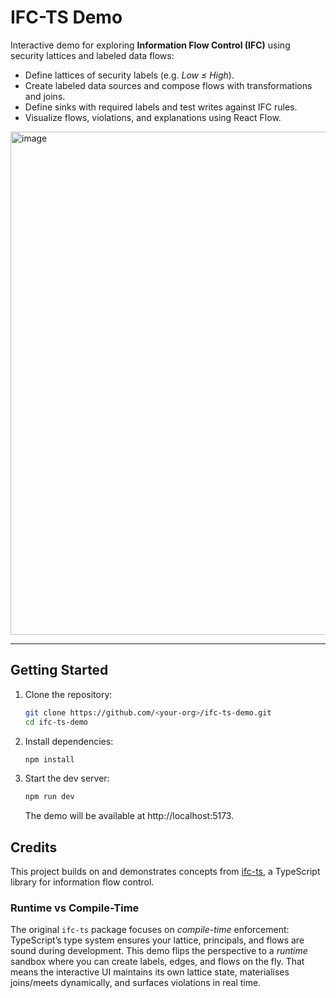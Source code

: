 # IFC-TS Demo

Interactive demo for exploring **Information Flow Control (IFC)** using security lattices and labeled data flows:

- Define lattices of security labels (e.g. *Low ≤ High*).  
- Create labeled data sources and compose flows with transformations and joins.  
- Define sinks with required labels and test writes against IFC rules.  
- Visualize flows, violations, and explanations using React Flow.

<img width="599" height="805" alt="image" src="https://github.com/user-attachments/assets/7bbe9b6e-fd09-4a20-9194-545112e6aa44" />


---

## Getting Started

1. Clone the repository:
   ```bash
   git clone https://github.com/<your-org>/ifc-ts-demo.git
   cd ifc-ts-demo
   ```
2. Install dependencies:
   ```bash
   npm install
   ```
3. Start the dev server:
   ```bash
   npm run dev
   ```
   The demo will be available at http://localhost:5173.

## Credits

This project builds on and demonstrates concepts from [ifc-ts](https://github.com/willardthor/ifc-ts),
a TypeScript library for information flow control.

### Runtime vs Compile-Time

The original `ifc-ts` package focuses on *compile-time* enforcement: TypeScript’s type system ensures
your lattice, principals, and flows are sound during development. This demo flips the perspective to a
*runtime* sandbox where you can create labels, edges, and flows on the fly. That means the interactive
UI maintains its own lattice state, materialises joins/meets dynamically, and surfaces violations in
real time.
